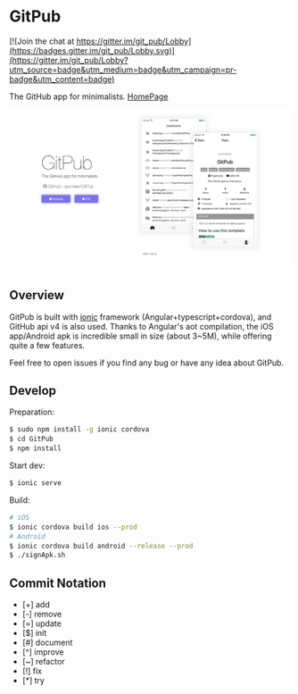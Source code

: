 # GitPub

[![Join the chat at https://gitter.im/git_pub/Lobby](https://badges.gitter.im/git_pub/Lobby.svg)](https://gitter.im/git_pub/Lobby?utm_source=badge&utm_medium=badge&utm_campaign=pr-badge&utm_content=badge)

The GitHub app for minimalists.  [HomePage](https://awmleer.github.io/GitPub/index.html)

![homepage screenshot](./screenshots/homepage.png)

## Overview

GitPub is built with [ionic](https://ionicframework.com/) framework (Angular+typescript+cordova), and GitHub api v4 is also used. Thanks to Angular's aot compilation, the iOS app/Android apk is incredible small in size (about 3~5M), while offering quite a few features.

 Feel free to open issues if you find any bug or have any idea about GitPub.

## Develop

Preparation:

```bash
$ sudo npm install -g ionic cordova
$ cd GitPub
$ npm install
```

Start dev:

```bash
$ ionic serve
```

Build:

```bash
# iOS
$ ionic cordova build ios --prod
# Android
$ ionic cordova build android --release --prod
$ ./signApk.sh
```

## Commit Notation

- [+] add
- [-] remove
- [=] update
- [$] init
- [#] document
- [^] improve
- [~] refactor
- [!] fix
- [*] try
